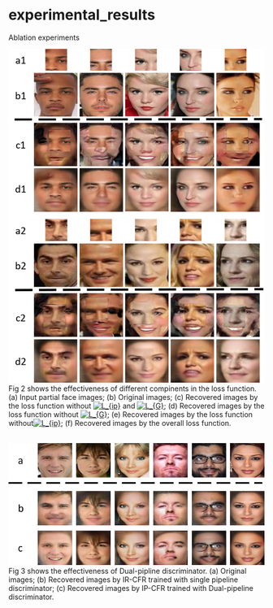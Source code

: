 # experimental_results
Ablation experiments 

![image](https://github.com/Conexpres/experimental_results/blob/master/Fig%201.png)
<br>
Fig 2 shows the effectiveness of different compinents in the loss function. 
(a) Input partial face images; (b) Original images; (c) Recovered images by the loss function without <a href="https://www.codecogs.com/eqnedit.php?latex=L_{ip}" target="_blank"><img src="https://latex.codecogs.com/gif.latex?L_{ip}" title="L_{ip}" /></a> and <a href="https://www.codecogs.com/eqnedit.php?latex=L_{G}" target="_blank"><img src="https://latex.codecogs.com/gif.latex?L_{G}" title="L_{G}" /></a>; (d) Recovered images by the loss function without <a href="https://www.codecogs.com/eqnedit.php?latex=L_{G}" target="_blank"><img src="https://latex.codecogs.com/gif.latex?L_{G}" title="L_{G}" /></a>; (e) Recovered images by the loss function without<a href="https://www.codecogs.com/eqnedit.php?latex=L_{ip}" target="_blank"><img src="https://latex.codecogs.com/gif.latex?L_{ip}" title="L_{ip}" /></a>; (f) Recovered images by the overall loss function.
<br>
<br>

![image](https://github.com/Conexpres/experimental_results/blob/master/Fig%203.png)
<br>
Fig 3 shows the effectiveness of Dual-pipline discriminator.
(a) Original images; (b) Recovered images by IR-CFR trained with single pipeline discriminator; (c) Recovered images by IP-CFR trained with Dual-pipeline discriminator.



